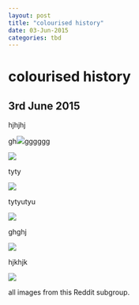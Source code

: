 ```yaml
---
layout: post
title: "colourised history"
date: 03-Jun-2015
categories: tbd
---
```


# colourised history

## 3rd June 2015

hjhjhj

 

gh<img class="photo-horiz" src="http://i.imgur.com/RUp3Rge.jpg" />gggggg

<img class="photo-horiz" src="https://farm9.staticflickr.com/8767/17063913385_506a6fe27a_k.jpg" />

tyty

<img class="photo-horiz" src="http://i.imgur.com/y81CRaG.jpg" />

 

tytyutyu

<img class="photo-horiz" src="http://i3.minus.com/jEhtV17ThRXRT.jpg" />

ghghj

<img class="photo-horiz" src="http://i.imgur.com/Rnbp7zc.jpg" />

hjkhjk

<img class="photo-horiz" src="http://i.imgur.com/Yf9KD1H.jpg" />

all images from this Reddit subgroup.
